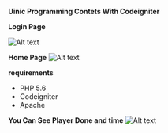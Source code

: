 **Uinic Programming Contets With Codeigniter**



**Login Page**

![Alt text](https://raw.githubusercontent.com/nurchulis/uinic_Programming_Competition_Application/master/uinic1.png?raw=true "Title")




**Home Page**
![Alt text](https://raw.githubusercontent.com/nurchulis/uinic_Programming_Competition_Application/master/deepin-screen-recorder_Select%20area_20190305084429.gif?raw=true "Title")




**requirements**
- PHP 5.6
- Codeigniter
- Apache

**You Can See Player Done and time**
![Alt text](https://raw.githubusercontent.com/nurchulis/uinic_Programming_Competition_Application/master/DeepinScreenshot_select-area_20190305085046.png?raw=true "Title")



